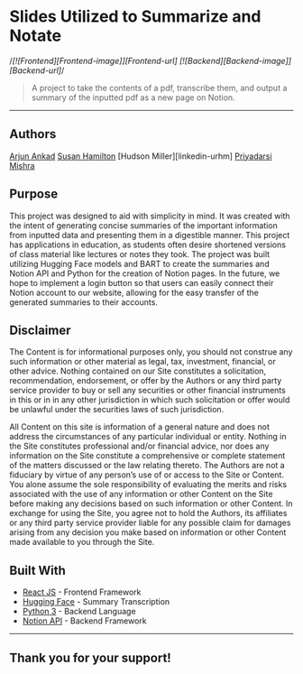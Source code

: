 # Slides Utilized to Summarize and Notate
/*[![Frontend][Frontend-image]][Frontend-url]
[![Backend][Backend-image]][Backend-url]*/

> A project to take the contents of a pdf, transcribe them, and output a summary of the inputted pdf as a new page on Notion.
---
## Authors

[Arjun Ankad][linkedin-urlar]
[Susan Hamilton][linkedin-urlsh]
[Hudson Miller][linkedin-urhm]
[Priyadarsi Mishra][linkedin-urlp]

## Purpose

This project was designed to aid with simplicity in mind. It was created with the intent of generating concise summaries of the important information from inputted data and presenting them in a digestible manner. This project has applications in education, as students often desire shortened versions of class material like lectures or notes they took. The project was built utilizing Hugging Face models and BART to create the summaries and Notion API and Python for the creation of Notion pages. In the future, we hope to implement a login button so that users can easily connect their Notion account to our website, allowing for the easy transfer of the generated summaries to their accounts.




## Disclaimer
The Content is for informational purposes only, you should not construe any such 
information or other material as legal, tax, investment, financial, or other advice.
Nothing contained on our Site constitutes a solicitation, recommendation, endorsement,
or offer by the Authors or any third party service provider to buy or sell any securities 
or other financial instruments in this or in in any other jurisdiction in which such 
solicitation or offer would be unlawful under the securities laws of such jurisdiction.

All Content on this site is information of a general nature and does not address the circumstances of any particular individual or entity. Nothing in the Site constitutes professional and/or financial advice, nor does any information on the Site constitute a comprehensive or complete statement of the matters discussed or the law relating thereto. 
The Authors are not a fiduciary by virtue of any person’s use of or access to the Site or Content. You alone assume the sole responsibility of evaluating the merits and risks 
associated with the use of any information or other Content on the Site before making any decisions based on such information or other Content. In exchange for using the Site, you 
agree not to hold the Authors, its affiliates or any third party service provider liable for any possible claim for damages arising from any decision you make based on information or 
other Content made available to you through the Site.




## Built With

* [React JS](https://react.dev/) - Frontend Framework
* [Hugging Face](https://huggingface.co/) - Summary Transcription
* [Python 3](https://www.python.org/) - Backend Language
* [Notion API](https://developers.notion.com/) - Backend Framework


---

## Thank you for your support!


<!-- Markdown link & img dfn's -->

[repository-url]: https://github.com/priyadarsimishra/QuantFrog

[cloud-provider-url]: https://wbshopping.herokuapp.com

[linkedin-urlsh]: www.linkedin.com/in/susan-hamilton-62191222b
[linkedin-urlp]: https://www.linkedin.com/in/priyadarsi-mishra/
[linkedin-urlar]: https://www.linkedin.com/in/arjun-ankad-428b261b8/
[linkedin-urlhm]: (https://github.com/hdsn888)https://github.com/hdsn888
